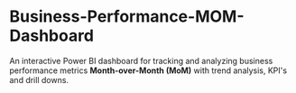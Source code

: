 # Business-Performance-MOM-Dashboard
An interactive Power BI dashboard for tracking and analyzing business performance metrics **Month-over-Month (MoM)** with trend analysis, KPI's and drill downs.
